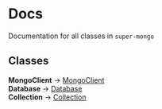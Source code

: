 # Docs

Documentation for all classes in `super-mongo`

## Classes

**MongoClient** -> [MongoClient](https://github.com/Forbidden-Duck/super-mongo/tree/master/docs/classes/MongoClient.md)\
**Database** -> [Database](https://github.com/Forbidden-Duck/super-mongo/tree/master/docs/classes/Database.md)\
**Collection** -> [Collection](https://github.com/Forbidden-Duck/super-mongo/tree/master/docs/classes/Collection.md)
